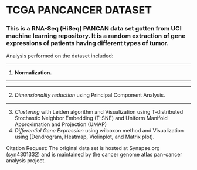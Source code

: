 # TCGA PANCANCER DATASET 
### This is a RNA-Seq (HiSeq) PANCAN data set gotten from UCI machine learning repository. It is a random extraction of gene expressions of patients having different types of tumor.


 Analysis performed on the dataset included:
***
1. **Normalization.**
***
***
2. *Dimensionality reduction* using Principal Component Analysis.
***
3. *Clustering* with Leiden algorithm and Visualization using  T-distributed Stochastic Neighbor Embedding (T-SNE) and Uniform Manifold Approximation and Projection (UMAP)
4. *Differential Gene Expression* using wilcoxon method and Visualization using (Dendrogram, Heatmap, Violinplot, and Matrix plot).


Citation Request:
The original data set is hosted at Synapse.org (syn4301332) and is maintained by the cancer genome atlas pan-cancer analysis project.



	
 
